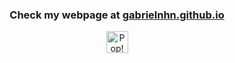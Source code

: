 <div style="text-align: center;">
  <h3>Check my webpage at <a href="https://gabrielnhn.github.io">gabrielnhn.github.io</a></h3>
</div>


<div class="icon-container" style="text-align: center;">
<!-- <a href="https://www.python.org/"><img class="icon_img" alt="Python" height="34px" src="https://img.icons8.com/color/240/000000/python.png"></a> -->
<!-- <a href="https://pytorch.org/"><img class="icon_img" alt="Pytorch" height="30px" src="https://raw.githubusercontent.com/pytorch/pytorch/main/docs/source/_static/img/pytorch-logo-dark.png"></a> -->
<!-- <a href="https://opencv.org/"><img class="icon_img" alt="OpenCV" width="30px" src="https://opencv.org/wp-content/uploads/2022/05/logo.png"></a> -->
<a href="https://system76.com/pop"><img class="icon_img" alt="Pop!OS" height="35px" src="https://static-00.iconduck.com/assets.00/pop-os-icon-512x512-j4ghbj1n.png"></a>
<!-- <a href="https://www.ros.org/"><img class="icon_img" alt="ROS" height="30px" src="https://upload.wikimedia.org/wikipedia/commons/thumb/b/bb/Ros_logo.svg/1280px-Ros_logo.svg.png"></a> -->
</div>

<!---


<h3>Projects</h3>
<h4> <a href="https://www.youtube.com/watch?v=ufpI7cly8JM"><img height="50px" src="https://img.youtube.com/vi/ufpI7cly8JM/0.jpg" alt="Line Follower Video"></a> 
RoboCore Experience 2023 Innovation Award | <a href="https://www.youtube.com/watch?v=ufpI7cly8JM">Line Follower Video</a> </h4>

<!--- <h3>Publications</h3> -->
<!---
<h4> <a href="https://www.youtube.com/watch?v=_muyewFN-GU"><img height="50px" src="https://img.youtube.com/vi/_muyewFN-GU/0.jpg" alt="Video demo"></a>  "Look where you’re going: Classifying drivers' attention through 3D gaze estimation" | <a href="./Thesis_LWYG.pdf">PDF</a> | <a href="https://github.com/VRI-UFPR/LWYG-drivers-attention">Code</a> | <a href="https://www.youtube.com/watch?v=_muyewFN-GU">Video Demo</a> </h4>

<h4> <a href="https://www.youtube.com/watch?v=s49nZorNE7A"><img height="50px" src="https://img.youtube.com/vi/s49nZorNE7A/0.jpg" alt="Video demo"></a> "VRI-GazeNet: 3D Gaze Estimation for Real-time Applications" | <a href="https://github.com/VRI-UFPR/GazeNet">GitHub Code</a> | <a href="https://www.youtube.com/watch?v=s49nZorNE7A">Video demo</a>  </h4>

</div>
-->
